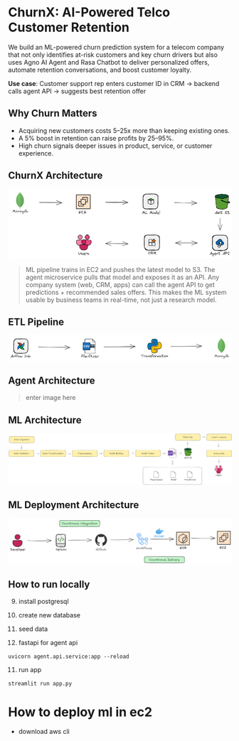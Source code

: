 # ChurnX: AI-Powered Telco Customer Retention
We build an ML-powered churn prediction system for a telecom company that not only identifies at-risk customers and key churn drivers but also uses Agno AI Agent and Rasa Chatbot to deliver personalized offers, automate retention conversations, and boost customer loyalty.

**Use case**: Customer support rep enters customer ID in CRM → backend calls agent API → suggests best retention offer


## Why Churn Matters

* Acquiring new customers costs 5–25x more than keeping existing ones.
* A 5% boost in retention can raise profits by 25–95%.
* High churn signals deeper issues in product, service, or customer experience.

## ChurnX Architecture
![churn-x-architecture](assets/churn-x-main.png)
> ML pipeline trains in EC2 and pushes the latest model to S3. The agent microservice pulls that model and exposes it as an API. Any company system (web, CRM, apps) can call the agent API to get predictions + recommended sales offers. This makes the ML system usable by business teams in real-time, not just a research model.

## ETL Pipeline
![etl-pipeline](assets/etl.png)

## Agent Architecture
> enter image here

## ML Architecture
![ml-architecture](assets/ml-architecture.png)
## ML Deployment Architecture
![deployment-architecture](assets/deployment-architecture.png)


## How to run locally

9. install postgresql

10. create new database

10. seed data


10. fastapi for agent api
```
uvicorn agent.api.service:app --reload
```

11. run app
```
streamlit run app.py
```

# How to deploy ml in ec2
- download aws cli
